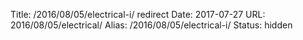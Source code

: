 Title: /2016/08/05/electrical-i/ redirect
Date: 2017-07-27
URL: 2016/08/05/electrical/
Alias: /2016/08/05/electrical-i/
Status: hidden